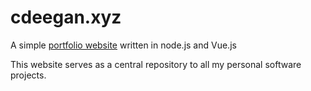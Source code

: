 # cdeegan.xyz
A simple [portfolio website](https://cdeegan.xyz) written in node.js and Vue.js

This website serves as a central repository to all my personal software projects.
